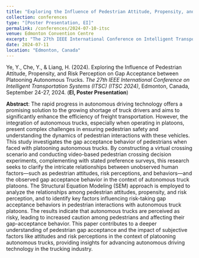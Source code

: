 ```yaml
---
title: "Exploring the Influence of Pedestrian Attitude, Propensity, and Risk Perception on Gap Acceptance between Platooning Autonomous Trucks"
collection: conferences
type: "[Poster Presentation, EI]"
permalink: /conferences/2024-07-10-itsc
venue: Edmonton Convention Centre
excerpt: "The 27th IEEE International Conference on Intelligent Transportation Systems (ITSC) (ITSC 2024), September 24-27, 2024."
date: 2024-07-11
location: "Edmonton, Canada"
---
```

Ye, Y., Che, Y., & Liang, H. (2024). Exploring the Influence of Pedestrian Attitude, Propensity, and Risk Perception on Gap Acceptance between Platooning Autonomous Trucks. *The 27th IEEE International Conference on Intelligent Transportation Systems (ITSC) (ITSC 2024)*, Edmonton, Canada, September 24-27, 2024. (**EI, Poster Presentation**)

**Abstract**: The rapid progress in autonomous driving technology offers a promising solution to the growing shortage of truck drivers and aims to significantly enhance the efficiency of freight transportation. However, the integration of autonomous trucks, especially when operating in platoons, present complex challenges in ensuring pedestrian safety and understanding the dynamics of pedestrian interactions with these vehicles. This study investigates the gap acceptance behavior of pedestrians when faced with platooning autonomous trucks. By constructing a virtual crossing scenario and conducting video-based pedestrian crossing decision experiments, complementing with stated preference surveys, this research seeks to clarify the intricate relationships between unobserved human factors—such as pedestrian attitudes, risk perceptions, and behaviors—and the observed gap acceptance behavior in the context of autonomous truck platoons. The Structural Equation Modeling (SEM) approach is employed to analyze the relationships among pedestrian attitudes, propensity, and risk perception, and to identify key factors influencing risk-taking gap acceptance behaviors in pedestrian interactions with autonomous truck platoons. The results indicate that autonomous trucks are perceived as risky, leading to increased caution among pedestrians and affecting their gap-acceptance behavior. This paper contributes to a deeper understanding of pedestrian gap acceptance and the impact of subjective factors like attitudes and risk perceptions in the context of platooning autonomous trucks, providing insights for advancing autonomous driving technology in the trucking industry. 
